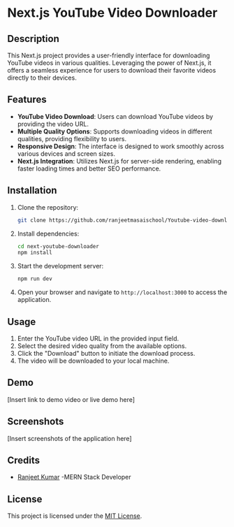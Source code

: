 # Next.js YouTube Video Downloader

## Description

This Next.js project provides a user-friendly interface for downloading YouTube videos in various qualities. Leveraging the power of Next.js, it offers a seamless experience for users to download their favorite videos directly to their devices.

## Features

- **YouTube Video Download**: Users can download YouTube videos by providing the video URL.
- **Multiple Quality Options**: Supports downloading videos in different qualities, providing flexibility to users.
- **Responsive Design**: The interface is designed to work smoothly across various devices and screen sizes.
- **Next.js Integration**: Utilizes Next.js for server-side rendering, enabling faster loading times and better SEO performance.

## Installation

1. Clone the repository:
   ```bash
   git clone https://github.com/ranjeetmasaischool/Youtube-video-downloader
   ```

2. Install dependencies:
   ```bash
   cd next-youtube-downloader
   npm install
   ```

3. Start the development server:
   ```bash
   npm run dev
   ```

4. Open your browser and navigate to `http://localhost:3000` to access the application.

## Usage

1. Enter the YouTube video URL in the provided input field.
2. Select the desired video quality from the available options.
3. Click the "Download" button to initiate the download process.
4. The video will be downloaded to your local machine.

## Demo

[Insert link to demo video or live demo here]

## Screenshots

[Insert screenshots of the application here]

## Credits

- [Ranjeet Kumar](https://github.com/ranjeetmasaischool) -MERN Stack Developer

## License

This project is licensed under the [MIT License](LICENSE).
